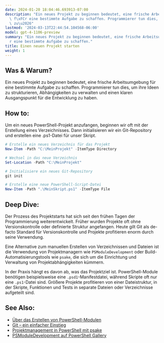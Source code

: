 ```yaml
---
date: 2024-01-20 18:04:46.693913-07:00
description: "Ein neues Projekt zu beginnen bedeutet, eine frische Arbeitsumgebung\
  \ f\xFCr eine bestimmte Aufgabe zu schaffen. Programmierer tun dies, um ihre Ideen\
  \ zu\u2026"
lastmod: '2024-03-13T22:44:54.104568-06:00'
model: gpt-4-1106-preview
summary: "Ein neues Projekt zu beginnen bedeutet, eine frische Arbeitsumgebung f\xFC\
  r eine bestimmte Aufgabe zu schaffen."
title: Einen neuen Projekt starten
weight: 1
---
```


## Was & Warum?
Ein neues Projekt zu beginnen bedeutet, eine frische Arbeitsumgebung für eine bestimmte Aufgabe zu schaffen. Programmierer tun dies, um ihre Ideen zu strukturieren, Abhängigkeiten zu verwalten und einen klaren Ausgangspunkt für die Entwicklung zu haben.

## How to:
Um ein neues PowerShell-Projekt anzufangen, beginnen wir oft mit der Erstellung eines Verzeichnisses. Dann initialisieren wir ein Git-Repository und erstellen eine .ps1-Datei für unser Skript.

```PowerShell
# Erstelle ein neues Verzeichnis für das Projekt
New-Item -Path "C:\MeinProjekt" -ItemType Directory

# Wechsel in das neue Verzeichnis
Set-Location -Path "C:\MeinProjekt"

# Initialisiere ein neues Git-Repository
git init

# Erstelle eine neue PowerShell-Script-Datei
New-Item -Path ".\MeinSkript.ps1" -ItemType File
```

## Deep Dive:
Der Prozess des Projektstarts hat sich seit den frühen Tagen der Programmierung weiterentwickelt. Früher wurden Projekte oft ohne Versionskontrolle oder definierte Struktur angefangen. Heute gilt Git als de-facto Standard für Versionskontrolle und Projekte profitieren enorm durch seine Verwendung.

Eine Alternative zum manuellen Erstellen von Verzeichnissen und Dateien ist die Verwendung von Projektmanagern wie `PSModuleDevelopment` oder Build-Automatisierungstools wie `psake`, die sich um die Einrichtung und Verwaltung von Projektabhängigkeiten kümmern.

In der Praxis hängt es davon ab, was das Projektziel ist. PowerShell-Module benötigen beispielsweise eine `.psd1`-Manifestdatei, während Skripte oft nur eine `.ps1`-Datei sind. Größere Projekte profitieren von einer Dateistruktur, in der Skripte, Funktionen und Tests in separate Dateien oder Verzeichnisse aufgeteilt sind.

## See Also:
- [Über das Erstellen von PowerShell-Modulen](https://docs.microsoft.com/de-de/powershell/scripting/developer/module/how-to-write-a-powershell-module-manifest)
- [Git – ein einfacher Einstieg](https://git-scm.com/book/de/v2/Erste-Schritte-Git-grundlegend-verstehen)
- [Projektmanagement in PowerShell mit psake](https://github.com/psake/psake)
- [PSModuleDevelopment auf PowerShell Gallery](https://www.powershellgallery.com/packages/PSModuleDevelopment)
